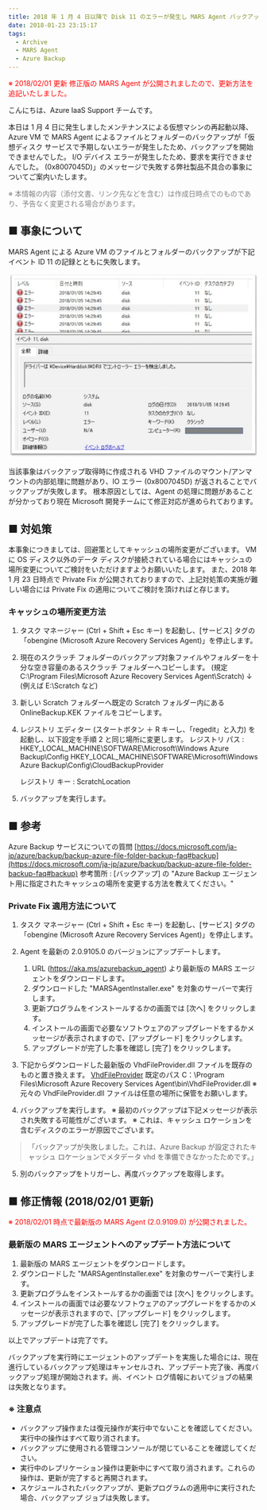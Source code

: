 ```yaml
---
title: 2018 年 1 月 4 日以降で Disk 11 のエラーが発生し MARS Agent バックアップが失敗する (0x8007045D)
date: 2018-01-23 23:15:17
tags:
  - Archive
  - MARS Agent
  - Azure Backup
---
```


<span style="color:red;">※ 2018/02/01 更新
修正版の MARS Agent が公開されましたので、更新方法を追記いたしました。</span>

こんにちは、Azure IaaS Support チームです。

本日は 1 月 4 日に発生しましたメンテナンスによる仮想マシンの再起動以降、Azure VM で MARS Agent によるファイルとフォルダーのバックアップが「仮想ディスク サービスで予期しないエラーが発生したため、バックアップを開始できませんでした。 I/O デバイス エラーが発生したため、要求を実行できませんでした。 (0x8007045D)」のメッセージで失敗する弊社製品不具合の事象についてご案内いたします。

<span style="color:gray;">※ 本情報の内容（添付文書、リンク先などを含む）は作成日時点でのものであり、予告なく変更される場合があります。</span>

## ■ 事象について

MARS Agent による Azure VM のファイルとフォルダーのバックアップが下記イベント ID 11 の記録とともに失敗します。

![](./disk11-after20180104/diskerr.jpg)

当該事象はバックアップ取得時に作成される VHD ファイルのマウント/アンマウントの内部処理に問題があり、IO エラー (0x8007045D) が返されることでバックアップが失敗します。
根本原因としては、Agent の処理に問題があることが分かっており現在 Microsoft 開発チームにて修正対応が進められております。

## ■ 対処策
本事象につきましては、回避策としてキャッシュの場所変更がございます。
VM に OS ディスク以外のデータ ディスクが接続されている場合にはキャッシュの場所変更についてご検討をいただけますようお願いいたします。
また、2018 年 1 月 23 日時点で Private Fix が公開されておりますので、上記対処策の実施が難しい場合には Private Fix の適用についてご検討を頂ければと存じます。

 
### キャッシュの場所変更方法

1. タスク マネージャー (Ctrl + Shift + Esc キー) を起動し、[サービス] タグの「obengine (Microsoft Azure Recovery Services Agent)」を停止します。

2. 現在のスクラッチ フォルダーのバックアップ対象ファイルやフォルダーを十分な空き容量のあるスクラッチ フォルダーへコピーします。
   (規定 C:\Program Files\Microsoft Azure Recovery Services Agent\Scratch)
      ↓
   (例えば E:\Scratch など)

3. 新しい Scratch フォルダーへ既定の Scratch フォルダー内にある OnlineBackup.KEK ファイルをコピーします。

4. レジストリ エディター (スタートボタン ＋ R キーし、「regedit」と入力) を起動し、以下設定を手順 2 と同じ場所に変更します。
   レジストリ パス :
      HKEY_LOCAL_MACHINE\SOFTWARE\Microsoft\Windows Azure Backup\Config
      HKEY_LOCAL_MACHINE\SOFTWARE\Microsoft\Windows Azure Backup\Config\CloudBackupProvider

   レジストリ キー :
   ScratchLocation

5. バックアップを実行します。


## ■ 参考

Azure Backup サービスについての質問
[https://docs.microsoft.com/ja-jp/azure/backup/backup-azure-file-folder-backup-faq#backup](https://docs.microsoft.com/ja-jp/azure/backup/backup-azure-file-folder-backup-faq#backup)
参考箇所 : \[バックアップ\] の "Azure Backup エージェント用に指定されたキャッシュの場所を変更する方法を教えてください。"


### Private Fix 適用方法について

1. タスク マネージャー (Ctrl + Shift + Esc キー) を起動し、[サービス] タグの「obengine (Microsoft Azure Recovery Services Agent)」を停止します。

2. Agent を最新の 2.0.9105.0 のバージョンにアップデートします。
    1. URL (https://aka.ms/azurebackup_agent) より最新版の MARS エージェントをダウンロードします。 
    2. ダウンロードした "MARSAgentInstaller.exe" を対象のサーバーで実行します。
    3. 更新プログラムをインストールするかの画面では [次へ] をクリックします。
    4. インストールの画面で必要なソフトウェアのアップグレードをするかメッセージが表示されますので、[アップグレード] をクリックします。
    5. アップグレードが完了した事を確認し [完了] をクリックします。

3. 下記からダウンロードした最新版の VhdFileProvider.dll ファイルを既存のものと置き換えます。
   [VhdFileProvider](http://blogs.technet.microsoft.com/jpaztech/2018/01/23/__trashed/vhdfileprovider/)
   既定のパス C：\Program Files\Microsoft Azure Recovery Services Agent\bin\VhdFileProvider.dll
   ※ 元々の VhdFileProvider.dll ファイルは任意の場所に保管をお願いします。

4. バックアップを実行します。
   ※ 最初のバックアップは下記メッセージが表示され失敗する可能性がございます。
   ※ これは、キャッシュ ロケーションを含むディスクのエラーが原因でございます。
>「バックアップが失敗しました。これは、Azure Backup が設定されたキャッシュ ロケーションでメタデータ vhd を準備できなかったためです。」

5. 別のバックアップをトリガーし、再度バックアップを取得します。

 

## ■ 修正情報 (2018/02/01 更新)
<span style="color:red;">※ 2018/02/01  時点で最新版の MARS Agent (2.0.9109.0) が公開されました。</span>

### 最新版の MARS エージェントへのアップデート方法について
1. 最新版の MARS エージェントをダウンロードします。
2. ダウンロードした "MARSAgentInstaller.exe" を対象のサーバーで実行します。
3. 更新プログラムをインストールするかの画面では [次へ] をクリックします。
4. インストールの画面では必要なソフトウェアのアップグレードをするかのメッセージが表示されますので、[アップグレード] をクリックします。
5. アップグレードが完了した事を確認し [完了] をクリックします。

以上でアップデートは完了です。

バックアップを実行時にエージェントのアップデートを実施した場合には、現在進行しているバックアップ処理はキャンセルされ、アップデート完了後、再度バックアップ処理が開始されます。尚、イベント ログ情報においてジョブの結果は失敗となります。

### ※ 注意点

- バックアップ操作または復元操作が実行中でないことを確認してください。実行中の操作はすべて取り消されます。
- バックアップに使用される管理コンソールが閉じていることを確認してください。
- 実行中のレプリケーション操作は更新中にすべて取り消されます。これらの操作は、更新が完了すると再開されます。
- スケジュールされたバックアップが、更新プログラムの適用中に実行された場合、バックアップ ジョブは失敗します。


